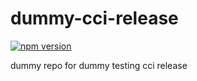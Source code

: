 # dummy-cci-release

[![npm version](https://img.shields.io/badge/%40nui%2Fdummy--cci--release-22.0.0-blue.svg)](https://artifactory.corp.adobe.com/artifactory/npm-nui-release/@nui/dummy-cci-release/-/@nui/dummy-cci-release-22.0.0.tgz)


dummy repo for dummy testing cci release